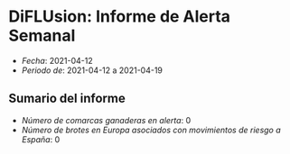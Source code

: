 # DiFLUsion: Informe de Alerta Semanal 

 - *Fecha*: 2021-04-12
 - *Periodo de*: 2021-04-12 a 2021-04-19

## Sumario del informe 
 - *Número de comarcas ganaderas en alerta*: 0
 - *Número de brotes en Europa asociados con movimientos de riesgo a España*: 0